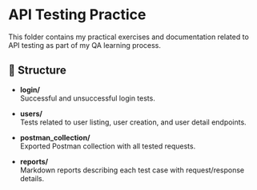 # API Testing Practice

This folder contains my practical exercises and documentation related to API testing as part of my QA learning process.  

## 📂 Structure

- **login/**  
Successful and unsuccessful login tests.

- **users/**  
Tests related to user listing, user creation, and user detail endpoints.

- **postman_collection/**  
Exported Postman collection with all tested requests.

- **reports/**  
Markdown reports describing each test case with request/response details.



